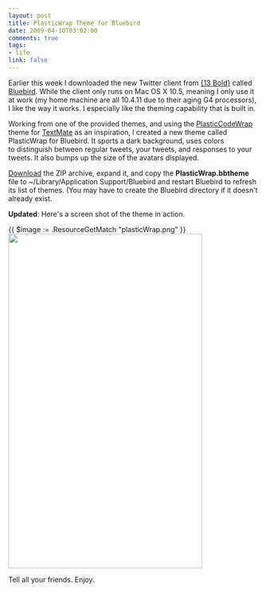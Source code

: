 ```yaml
--- 
layout: post
title: PlasticWrap Theme for Bluebird
date: 2009-04-10T03:02:00
comments: true
tags:
- life
link: false
---
```

Earlier this week I downloaded the new Twitter client from <a title="{13bold}" href="http://13bold.com/">{13 Bold}</a> called <a title="Bluebird Twitter application" href="http://bluebirdapp.com">Bluebird</a>. While the client only runs on Mac OS X 10.5, meaning I only use it at work (my home machine are all 10.4.11 due to their aging G4 processors), I like the way it works. I especially like the theming capability that is built in.

Working from one of the provided themes, and using the <a title="PlasticCodeWrap theme for TextMate" href="http://wiki.macromates.com/Themes/UserSubmittedThemes">PlasticCodeWrap</a> theme for <a title="The Missing Editor for Mac OS X" href="http://macromates.com/">TextMate</a> as an inspiration, I created a new theme called PlasticWrap for Bluebird. It sports a dark background, uses colors to distinguish between regular tweets, your tweets, and responses to your tweets. It also bumps up the size of the avatars displayed.

<a title="Download the PlasticWrap theme" href="https://zanshin.net/files/PlasticWrap.bbtheme.zip">Download</a> the ZIP archive, expand it, and copy the <strong>PlasticWrap.bbtheme</strong> file to ~/Library/Application Support/Bluebird and restart Bluebird to refresh its list of themes. (You may have to create the Bluebird directory if it doesn't already exist.

<strong>Updated</strong>: Here's a screen shot of the theme in action.

{{ $image := .ResourceGetMatch "plasticWrap.png" }}
<img src="{{ $image.RelPermalink }}" class="aligncenter" title="PlasticWrap theme image" alt="" width="389" height="671" >

Tell all your friends. Enjoy.

